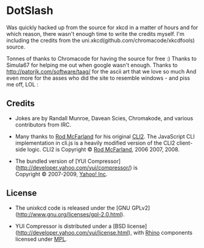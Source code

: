 DotSlash
========

Was quickly hacked up from the source for xkcd in a matter 
of hours and for which reason, there wasn't enough time to
write the credits myself. I'm including the credits from 
the uni.xkcd(github.com/chromacode/xkcdfools) source.

Tonnes of thanks to Chromacode for having the source for 
free :)
Thanks to Simula67 for helping me out when google wasn't
enough. 
Thanks to http://patorjk.com/software/taag/ for the ascii 
art that we love so much 
And even more for the asses who did the site to resemble
windows - and piss me off, LOL :

Credits
-------

* Jokes are by Randall Munroe, Davean Scies, Chromakode,
  and various contributors from IRC.

* Many thanks to [Rod McFarland](http://thrind.xamai.ca/)
for his original [CLI2](http://code.google.com/p/wordpress-cli/).
The JavaScript CLI implementation in cli.js is a heavily
modified version of the CLI2 client-side logic. CLI2 is 
Copyright © [Rod McFarland](http://thrind.xamai.ca/), 2006
2007, 2008.

* The bundled version of [YUI Compressor]
(http://developer.yahoo.com/yui/compressor/) is  
Copyright © 2007-2009, [Yahoo! Inc](http://yahoo.com). 


License
-------

* The unixkcd code is released under  the [GNU GPLv2]
(http://www.gnu.org/licenses/gpl-2.0.html).

* YUI Compressor is distributed under a [BSD license]
(http://developer.yahoo.com/yui/license.html), with 
[Rhino](http://www.mozilla.org/rhino/) components 
licensed under [MPL](http://www.mozilla.org/MPL/).
